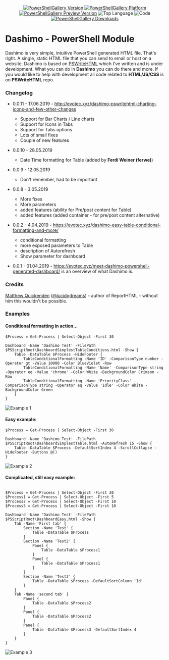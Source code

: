 <center>

[![PowerShellGallery Version](https://img.shields.io/powershellgallery/v/Dashimo.svg)](https://www.powershellgallery.com/packages/Dashimo)
[![PowerShellGallery Platform](https://img.shields.io/powershellgallery/p/Dashimo.svg)](https://www.powershellgallery.com/packages/Dashimo)
[![PowerShellGallery Preview Version](https://img.shields.io/powershellgallery/vpre/Dashimo.svg?label=powershell%20gallery%20preview&colorB=yellow)](https://www.powershellgallery.com/packages/Dashimo)
![Top Language](https://img.shields.io/github/languages/top/evotecit/Dashimo.svg)
![Code](https://img.shields.io/github/languages/code-size/evotecit/Dashimo.svg)
[![PowerShellGallery Downloads](https://img.shields.io/powershellgallery/dt/Dashimo.svg)](https://www.powershellgallery.com/packages/Dashimo)

</center>


# Dashimo - PowerShell Module

Dashimo is very simple, intuitive PowerShell generated HTML file. That's right. A single, static HTML file that you can send to email or host on a website. Dashimo is based on [PSWriteHTML](https://github.com/EvotecIT/PSWriteHTML) which I've written and is under development. What you can do in **Dashimo** you can do there and more. If you would like to help with development all code related to **HTML/JS/CSS** is on **PSWriteHTML** repo.

### Changelog

- 0.0.11 - 17.06.2019 - http://evotec.xyz/dashimo-pswritehtml-charting-icons-and-few-other-changes
  - Support for Bar Charts / Line charts
  - Support for Icons in Tabs
  - Support for Tabs options
  - Lots of small fixes
  - Couple of new features

- 0.0.10 - 28.05.2019
  - Date Time formatting for Table (added by **Ferdi Weiner (ferwe)**)

- 0.0.9 - 12.05.2019
  - Don't remember, had to be important

- 0.0.8 - 3.05.2019
  - More fixes
  - More parameters
  - added features (ability for Pre/post content for Table)
  - added features (added container - for pre/post content alternative)

- 0.0.2 - 4.04.2019 - https://evotec.xyz/dashimo-easy-table-conditional-formatting-and-more/
  - conditional formatting
  - more exposed parameters to Table
  - description of Autorefresh
  - Show parameter for dashboard

- 0.0.1 - 01.04.2019 - https://evotec.xyz/meet-dashimo-powershell-generated-dashboard/ is an overview of what Dashimo is.


### Credits

[Matthew Quickenden](https://www.linkedin.com/in/matthewquickenden/) ([@lucidqdreams](https://github.com/lucidqdreams)) - author of  ReportHTML - without him this wouldn't be possible.

### Examples

#### Conditional formatting in action...

```
$Process = Get-Process | Select-Object -First 30

Dashboard -Name 'Dashimo Test' -FilePath $PSScriptRoot\DashboardSimplestTableConditions.html -Show {
    Table -DataTable $Process -HideFooter {
        TableConditionalFormatting -Name 'ID' -ComparisonType number -Operator gt -Value 10000 -Color BlueViolet -Row
        TableConditionalFormatting -Name 'Name' -ComparisonType string -Operator eq -Value 'chrome' -Color White -BackgroundColor Crimson -Row
        TableConditionalFormatting -Name 'PriorityClass' -ComparisonType string -Operator eq -Value 'Idle' -Color White -BackgroundColor Green
    }
}
```

![Example 1](https://evotec.xyz/wp-content/uploads/2019/04/img_5ca65ee575364.png)

#### Easy example:

```
$Process = Get-Process | Select-Object -First 30

Dashboard -Name 'Dashimo Test' -FilePath $PSScriptRoot\DashboardSimplestTable.html -AutoRefresh 15 -Show {
    Table -DataTable $Process -DefaultSortIndex 4 -ScrollCollapse -HideFooter -Buttons @()
}
```

![Example 2](https://evotec.xyz/wp-content/uploads/2019/04/img_5ca6630b99a20.png)


#### Complicated, still easy example:
```

$Process = Get-Process | Select-Object -First 30
$Process1 = Get-Process | Select-Object -First 5
$Process2 = Get-Process | Select-Object -First 10
$Process3 = Get-Process | Select-Object -First 10

Dashboard -Name 'Dashimo Test' -FilePath $PSScriptRoot\DashboardEasy.html -Show {
    Tab -Name 'First tab' {
        Section -Name 'Test' {
            Table -DataTable $Process
        }
        Section -Name 'Test2' {
            Panel {
                Table -DataTable $Process1
            }
            Panel {
                Table -DataTable $Process1
            }
        }
        Section -Name 'Test3' {
            Table -DataTable $Process -DefaultSortColumn 'Id'
        }
    }
    Tab -Name 'second tab' {
        Panel {
            Table -DataTable $Process2
        }
        Panel {
            Table -DataTable $Process2
        }
        Panel {
            Table -DataTable $Process3 -DefaultSortIndex 4
        }
    }
}
```

![Example 3](https://evotec.xyz/wp-content/uploads/2019/04/img_5ca663f83afa1.png)